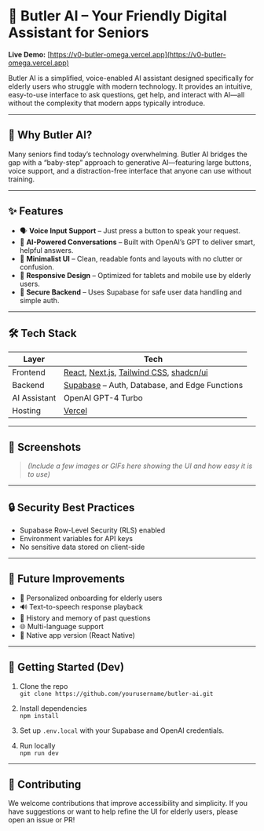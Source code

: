 # 🧓 Butler AI – Your Friendly Digital Assistant for Seniors

**Live Demo:** [https://v0-butler-omega.vercel.app](https://v0-butler-omega.vercel.app)

Butler AI is a simplified, voice-enabled AI assistant designed specifically for elderly users who struggle with modern technology. It provides an intuitive, easy-to-use interface to ask questions, get help, and interact with AI—all without the complexity that modern apps typically introduce.

---

## 👵 Why Butler AI?

Many seniors find today’s technology overwhelming. Butler AI bridges the gap with a “baby-step” approach to generative AI—featuring large buttons, voice support, and a distraction-free interface that anyone can use without training.

---

## ✨ Features

- 🗣️ **Voice Input Support** – Just press a button to speak your request.
- 💬 **AI-Powered Conversations** – Built with OpenAI’s GPT to deliver smart, helpful answers.
- 🧼 **Minimalist UI** – Clean, readable fonts and layouts with no clutter or confusion.
- 📱 **Responsive Design** – Optimized for tablets and mobile use by elderly users.
- 🔐 **Secure Backend** – Uses Supabase for safe user data handling and simple auth.

---

## 🛠️ Tech Stack

| Layer         | Tech                                                                 |
|---------------|----------------------------------------------------------------------|
| Frontend      | [React](https://reactjs.org/), [Next.js](https://nextjs.org/), [Tailwind CSS](https://tailwindcss.com/), [shadcn/ui](https://ui.shadcn.com/) |
| Backend       | [Supabase](https://supabase.com/) – Auth, Database, and Edge Functions |
| AI Assistant  | OpenAI GPT-4 Turbo                                                   |
| Hosting       | [Vercel](https://vercel.com/)                                        |

---

## 📸 Screenshots

> *(Include a few images or GIFs here showing the UI and how easy it is to use)*

---

## 🔒 Security Best Practices

- Supabase Row-Level Security (RLS) enabled
- Environment variables for API keys
- No sensitive data stored on client-side

---

## 🧠 Future Improvements

- 🧓 Personalized onboarding for elderly users
- 🔊 Text-to-speech response playback
- 🧾 History and memory of past questions
- 🌐 Multi-language support
- 📱 Native app version (React Native)

---

## 🚀 Getting Started (Dev)

1. Clone the repo  
   `git clone https://github.com/yourusername/butler-ai.git`

2. Install dependencies  
   `npm install`

3. Set up `.env.local` with your Supabase and OpenAI credentials.

4. Run locally  
   `npm run dev`

---

## 🙌 Contributing

We welcome contributions that improve accessibility and simplicity. If you have suggestions or want to help refine the UI for elderly users, please open an issue or PR!
